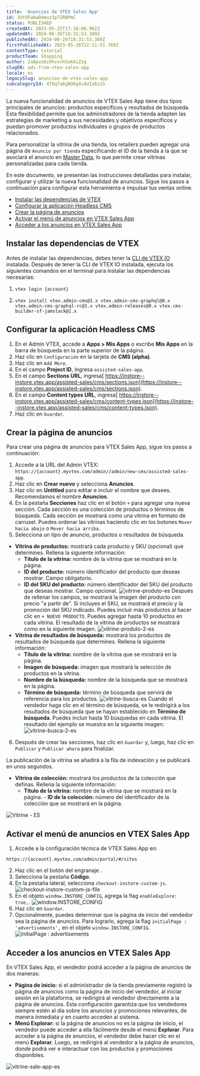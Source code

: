 ```yaml
---
title: 'Anuncios de VTEX Sales App'
id: 3UtOFwbwD4muz3p72RBPmC
status: PUBLISHED
createdAt: 2023-05-25T17:16:06.902Z
updatedAt: 2024-06-26T18:31:53.389Z
publishedAt: 2024-06-26T18:31:53.389Z
firstPublishedAt: 2023-05-26T22:11:51.769Z
contentType: tutorial
productTeam: Shopping
author: 2o8pvz6z9hvxvhSoKAiZzg
slugEN: ads-from-vtex-sales-app
locale: es
legacySlug: anuncios-de-vtex-sales-app
subcategoryId: 4T6qfa6gNO6g4sAUIa6s2G
---
```


La nueva funcionalidad de anuncios de VTEX Sales App tiene dos tipos principales de anuncios: productos específicos y resultados de búsqueda. Esta flexibilidad permite que los administradores de la tienda adapten las estrategias de marketing a sus necesidades y objetivos específicos y puedan promover productos individuales o grupos de productos relacionados.

Para personalizar la vitrina de una tienda, los retailers pueden agregar una página de `Anuncio por tienda` especificando el ID de la tienda a la que se asociará el anuncio en [Master Data](https://developers.vtex.com/docs/guides/master-data-introduction), lo que permite crear vitrinas personalizadas para cada tienda.

En este documento, se presentan las instrucciones detalladas para instalar, configurar y utilizar la nueva funcionalidad de anuncios. Sigue los pasos a continuación para configurar esta herramienta e impulsar tus ventas online.

* [Instalar las dependencias de VTEX](#instalar-las-dependencias-de-vtex)
* [Configurar la aplicación Headless CMS](#configurar-la-aplicacion-headless-cms)
* [Crear la página de anuncios](#crear-la-pagina-de-anuncios)
* [Activar el menú de anuncios en VTEX Sales App](#activar-el-menu-de-anuncios-en-vtex-sales-app)
* [Acceder a los anuncios en VTEX Sales App](#acceder-a-los-anuncios-en-vtex-sales-app)

## Instalar las dependencias de VTEX

Antes de instalar las dependencias, debes tener la [CLI de VTEX IO](https://developers.vtex.com/docs/guides/vtex-io-documentation-vtex-io-cli-install) instalada. Después de tener la CLI de VTEX IO instalada, ejecuta los siguientes comandos en el terminal para instalar las dependencias necesarias:

1.
    ```
    vtex login {account}  
    ```
2.
    ```
    vtex install vtex.admin-cms@1.x vtex.admin-cms-graphql@0.x vtex.admin-cms-graphql-rc@1.x vtex.admin-releases@0.x vtex.cms-builder-sf-jamstack@1.x
    ```

## Configurar la aplicación Headless CMS

1. En el Admin VTEX, accede a **Apps > Mis Apps** o escribe **Mis Apps** en la barra de búsqueda en la parte superior de la página.
2. Haz clic en `Configuración` en la tarjeta de **CMS (alpha)**.
3. Haz clic en `Add More`.
4. En el campo **Project ID**, ingresa `assisted-sales-app`.
5. En el campo **Sections URL**, ingresa[ https://instore--instore.vtex.app/assisted-sales/cms/sections.json](https://instore--instore.vtex.app/assisted-sales/cms/sections.json).
6. En el campo **Content types URL**, ingresa[ https://instore--instore.vtex.app/assisted-sales/cms/content-types.json](https://instore--instore.vtex.app/assisted-sales/cms/content-types.json).
7. Haz clic en `Guardar`.

## Crear la página de anuncios

Para crear una página de anuncios para VTEX Sales App, sigue los pasos a continuación:

1. Accede a la URL del Admin VTEX: `https://{account}.myvtex.com/admin//admin/new-cms/assisted-sales-app`.
2. Haz clic en **Crear nuevo** y selecciona **Anuncios**.
3. Haz clic en **Untitled** para editar e incluir el nombre que desees. Recomendamos el nombre **Anuncios**.
4. En la pestaña **Secciones** haz clic en el botón `+` para agregar una nueva sección. Cada sección es una colección de productos o términos de búsqueda. Cada sección se mostrará como una vitrina en formato de carrusel. Puedes ordenar las vitrinas haciendo clic en los botones `Mover hacia abajo` o `Mover hacia arriba`.
5. Selecciona un tipo de anuncio, productos o resultados de búsqueda.
  - **Vitrina de productos:** mostrará cada producto y SKU (opcional) que determines. Rellena la siguiente información:
    - **Título de la vitrina:** nombre de la vitrina que se mostrará en la página.
    - **ID del producto:** número identificador del producto que deseas mostrar. Campo obligatorio.
    - **ID del SKU del producto:** número identificador del SKU del producto que deseas mostrar. Campo opcional.
![vitrine-produto-es](//images.ctfassets.net/alneenqid6w5/6SREOFdog1AfNXqyhH0I5Z/99d80481198a5789b864e7b3cc621c9f/image.png)
Después de rellenar los campos, se mostrará la imagen del producto con precio "a partir de". Si incluyes el SKU, se mostrará el precio y la promoción del SKU indicado. Puedes incluir más productos al hacer clic en `+ NUEVO PRODUCTO`. Puedes agregar hasta 10 productos en cada vitrina.
El resultado de la vitrina de productos se mostrará como en la siguiente imagen.
![vitrine-produto-2-es](//images.ctfassets.net/alneenqid6w5/3SY8POqXIAK0Qi2lWax8qq/2b1605234e989064a7c188b6f3ce31a8/image.png)
  - **Vitrina de resultados de búsqueda:** mostrará los productos de resultados de búsqueda que determines. Rellena la siguiente información:
    - **Título de la vitrina:** nombre de la vitrina que se mostrará en la página.
    - **Imagen de búsqueda:** imagen que mostrará la selección de productos en la vitrina.
    - **Nombre de la búsqueda:** nombre de la búsqueda que se mostrará en la página.
    - **Término de búsqueda:** término de búsqueda que servirá de referencia para los productos.
![vitrine-busca-es](//images.ctfassets.net/alneenqid6w5/2nOoe8dF1IaF1YPIr3N3dV/832a5b243a2a82f170eebb8d77574009/image.png)
Cuando el vendedor haga clic en el término de búsqueda, se le redirigirá a los resultados de búsqueda que se hayan establecido en **Término de búsqueda**. Puedes incluir hasta 10 búsquedas en cada vitrina. El resultado del ejemplo se muestra en la siguiente imagen:
![vitrine-busca-2-es](//images.ctfassets.net/alneenqid6w5/s6MJ80nGy16Ex39NnPwnT/2381c9859c4adeaec5953b0ac87d7b42/image.png)
<ol start="6">
  <li>Después de crear las secciones, haz clic en <code>Guardar</code> y, luego, haz clic en <code>Publicar</code> y <code>Publicar ahora</code> para finalizar.</li>
</ol> 

La publicación de la vitrina se añadirá a la fila de indexación y se publicará en unos segundos.
- **Vitrina de colección:** mostrará los productos de la colección que definas. Rellena la siguiente información: 
  - **Título de la vitrina:** nombre de la vitrina que se mostrará en la página.   - **ID de la colección:** número del identificador de la colección que se mostrará en la página.

![Vitrine - ES](//images.ctfassets.net/alneenqid6w5/4hppMA8Zky77l93af8W6ks/b512969705a8d78857febbdbbc892fc8/Vitrine_-_ES.png)

## Activar el menú de anuncios en VTEX Sales App

1. Accede a la configuración técnica de VTEX Sales App en:
```
https://{account}.myvtex.com/admin/portal/#/sites
```
2. Haz clic en el botón del engranaje <i class="fas fa-cog"></i>.
3. Selecciona la pestaña **Código**.
4. En la pestaña lateral, selecciona `checkout-instore-custom-js`.
![checkout-instore-custom-js-file](//images.ctfassets.net/alneenqid6w5/6JgOUD4YUDyArNzUkgzIVJ/a09ddfdf23851e0ada81931af2ed5b19/image.png)
5. En el objeto `window.INSTORE_CONFIG`, agrega la flag `enableExplore: true,`.
![window.INSTORE_CONFIG](//images.ctfassets.net/alneenqid6w5/6kpTp7g4zRuIsyYGdo5Bio/c0003c9637209f503401fea07db839cb/image.png)
6. Haz clic en <i class="fas fa-save"></i> `Guardar`. 
7. Opcionalmente, puedes determinar que la página de inicio del vendedor sea la página de anuncios. Para lograrlo, agrega la flag `initialPage : 'advertisements',` en el objeto `window.INSTORE_CONFIG`.
![initialPage : advertisements](//images.ctfassets.net/alneenqid6w5/1zS4dgPnw7Q0ZP2w0thQdt/88e4f64f2707fd1dbbe95d6b9861e712/image.png)

## Acceder a los anuncios en VTEX Sales App

En VTEX Sales App, el vendedor podrá acceder a la página de anuncios de dos maneras:

* **Página de inicio:** si el administrador de la tienda previamente registró la página de anuncios como la página de inicio del vendedor, al iniciar sesión en la plataforma, se redirigirá al vendedor directamente a la página de anuncios. Esta configuración garantiza que los vendedores siempre estén al día sobre los anuncios y promociones relevantes, de manera inmediata y en cuanto acceden al sistema.
* **Menú Explorar:** si la página de anuncios no es la página de inicio, el vendedor puede acceder a ella fácilmente desde el menú **Explorar**. Para acceder a la página de anuncios, el vendedor debe hacer clic en el menú **Explorar**. Luego, se redirigirá al vendedor a la página de anuncios, donde podrá ver e interactuar con los productos y promociones disponibles.

![vitrine-sale-app-es](//images.ctfassets.net/alneenqid6w5/3YddBVVXNGJiVWfDK1xUrg/ffca39f0f0a2b0bdc59c39ebd88ddc71/image.png)
